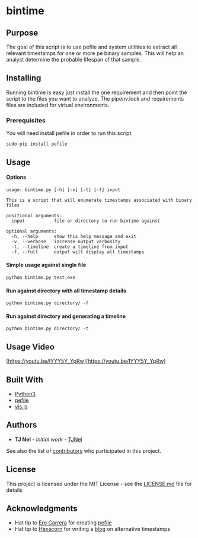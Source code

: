 # bintime

## Purpose
The goal of this script is to use pefile and system utilities to extract all relevant timestamps for one or more pe binary samples. This will help an analyst determine the probable lifespan of that sample.

## Installing

Running bintime is easy just install the one requirement and then point the script to the files you want to analyze. The pipenv.lock and requirements files are included for virtual environments.

### Prerequisites
You will need install pefile in order to run this script
```
sudo pip install pefile
``` 

## Usage

#### Options 
```
usage: bintime.py [-h] [-v] [-t] [-f] input

This is a script that will enumerate timestamps associated with binary files

positional arguments:
  input           file or directory to run bintime against

optional arguments:
  -h, --help      show this help message and exit
  -v, --verbose   increase output verbosity
  -t, --timeline  create a timeline from input
  -f, --full      output will display all timestamps
```

#### Simple usage against single file
```
python bintime.py test.exe
```

#### Run against directory with all timestamp details
```
python bintime.py directory/ -f
```

#### Run against directory and generating a timeline
```
python bintime.py directory/ -t
```

## Usage Video

[https://youtu.be/IYYY5Y_YpRw](https://youtu.be/IYYY5Y_YpRw)

## Built With

* [Python3](https://github.com/python/cpython)
* [pefile](https://github.com/erocarrera/pefile)
* [vis.js](http://visjs.org/)

## Authors

* **TJ Nel** - *Initial work* - [TJNel](https://github.com/tjnel)

See also the list of [contributors](https://github.com/tjnel/bintime/contributors) who participated in this project.

## License

This project is licensed under the MIT License - see the [LICENSE.md](LICENSE.md) file for details

## Acknowledgments

* Hat tip to [Ero Carrera](https://github.com/erocarrera) for creating [pefile](https://github.com/erocarrera/pefile)
* Hat tip to [Hexacorn](http://www.hexacorn.com/blog/) for writing a [blog](http://www.hexacorn.com/blog/2014/12/18/the-not-so-boring-land-of-borland-executables-part-2/) on alternative timestamps 